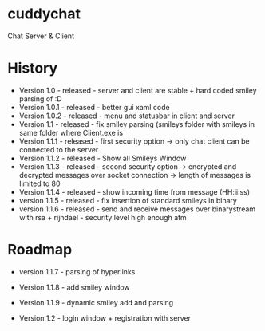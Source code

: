 cuddychat
=========
Chat Server &amp; Client

History
=======
- Version 1.0 - released - server and client are stable + hard coded smiley parsing of :D
- Version 1.0.1 - released - better gui xaml code
- Version 1.0.2 - released - menu and statusbar in client and server
- Version 1.1 - released - fix smiley parsing (smileys folder with smileys in same folder where Client.exe is
- Version 1.1.1 - released - first security option -> only chat client can be connected to the server
- Version 1.1.2 - released - Show all Smileys Window
- Version 1.1.3 - released - second security option -> encrypted and decrypted messages over socket connection -> length of messages is limited to 80
- Version 1.1.4 - released - show incoming time from message (HH:ii:ss)
- version 1.1.5 - released - fix insertion of standard smileys in binary
- version 1.1.6 - released - send and receive messages over binarystream with rsa + rijndael - security level high enough atm


Roadmap
======
- version 1.1.7 - parsing of hyperlinks
- Version 1.1.8 - add smiley window
- Version 1.1.9 - dynamic smiley add and parsing

- Version 1.2 - login window + registration with server